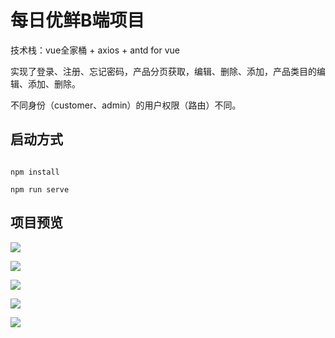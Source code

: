 # 每日优鲜B端项目

技术栈：vue全家桶 + axios + antd for vue

实现了登录、注册、忘记密码，产品分页获取，编辑、删除、添加，产品类目的编辑、添加、删除。

不同身份（customer、admin）的用户权限（路由）不同。

## 启动方式
```shell

npm install

npm run serve
```

## 项目预览
![](https://github.com/xiefenga/mall-app-admin/tree/main/assets/login.png)

![](https://github.com/xiefenga/mall-app-admin/tree/main/assets/list.png)

![](https://github.com/xiefenga/mall-app-admin/tree/main/assets/edit.png)

![](https://github.com/xiefenga/mall-app-admin/tree/main/assets/add.png)

![](https://github.com/xiefenga/mall-app-admin/tree/main/assets/category.png)
